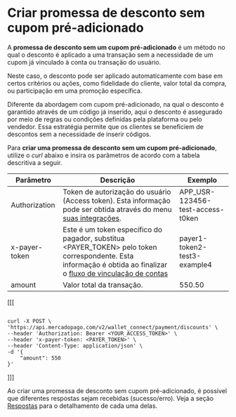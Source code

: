 # Criar promessa de desconto sem cupom pré-adicionado

A **promessa de desconto sem um cupom pré-adicionado** é um método no qual o desconto é aplicado a uma transação sem a necessidade de um cupom já vinculado à conta ou transação do usuário. 

Neste caso, o desconto pode ser aplicado automaticamente com base em certos critérios ou ações, como fidelidade do cliente, valor total da compra, ou participação em uma promoção específica.

Diferente da abordagem com cupom pré-adicionado, na qual o desconto é garantido através de um código já inserido, aqui o desconto é assegurado por meio de regras ou condições definidas pela plataforma ou pelo vendedor. Essa estratégia permite que os clientes se beneficiem de descontos sem a necessidade de inserir códigos.

Para **criar uma promessa de desconto sem um cupom pré-adicionado**, utilize o _curl_ abaixo e insira os parâmetros de acordo com a tabela descritiva a seguir.



| Parâmetro  | Descrição  | Exemplo  |
| --- | --- | --- |
| Authorization  | Token de autorização do usuário (Access token). Esta informação pode ser obtida através do menu [suas integrações](/developers/pt/docs/wallet-connect/additional-content/your-integrations/credentials).  | APP_USR-123456-test-access-t0ken  |
| x-payer-token  | Este é um token específico do pagador, substitua <PAYER_TOKEN> pelo token correspondente. Esta informação é obtida ao finalizar o  [fluxo de vinculação de contas](/developers/pt/docs/wallet-connect/account-linking-flow/create-agreement)  | payer1-token2-test3-example4  |
| amount  | Valor total da transação.  | 550.50  |


[[[
```curl

curl -X POST \
'https://api.mercadopago.com/v2/wallet_connect/payment/discounts' \
--header 'Authorization: Bearer <YOUR_ACCESS_TOKEN>' \
--header 'x-payer-token: <PAYER_TOKEN>' \
--header 'Content-Type: application/json' \
-d '{
    "amount": 550
}'

```
]]]

Ao criar uma promessa de desconto sem cupom pré-adicionado, é possível que diferentes respostas sejam recebidas (sucesso/erro). Veja a seção [Respostas](/developers/pt/docs/wallet-connect/discounts/create-discount-promise-without-preadd-coupon/responses) para o detalhamento de cada uma delas.